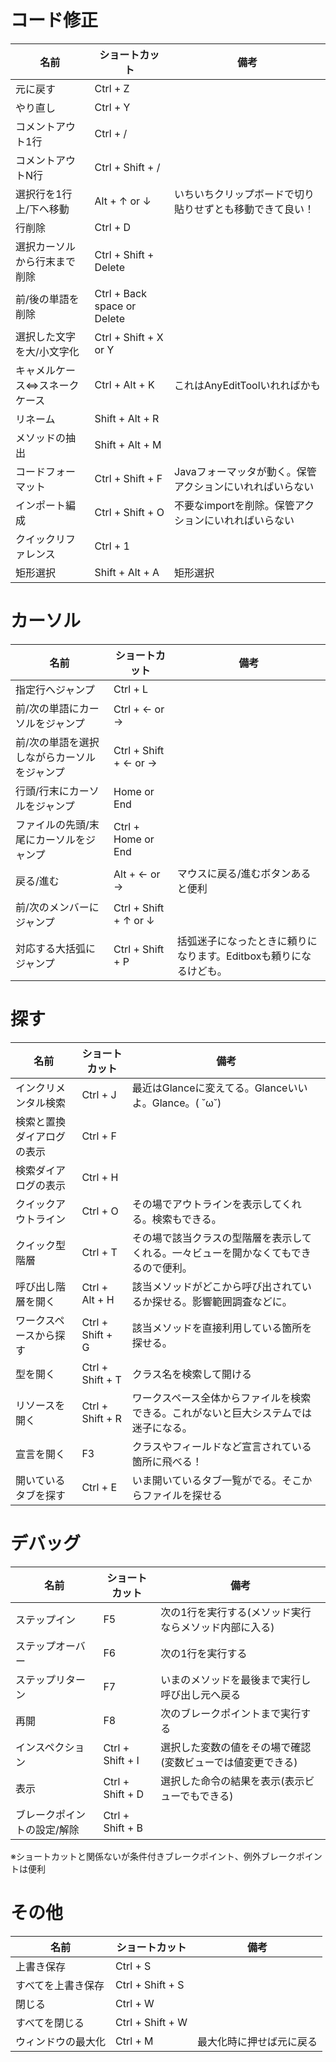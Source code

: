 # コード修正

| 名前 | ショートカット | 備考 |
| ---- | -------------- | ---- |
|元に戻す|Ctrl + Z|
|やり直し|Ctrl + Y|
|コメントアウト1行|Ctrl + /|
|コメントアウトN行|Ctrl + Shift + /|
|選択行を1行上/下へ移動|Alt + ↑ or ↓|いちいちクリップボードで切り貼りせずとも移動できて良い！|
|行削除|Ctrl + D|
|選択カーソルから行末まで削除|Ctrl + Shift + Delete|
|前/後の単語を削除|Ctrl + Back space or Delete|
|選択した文字を大/小文字化|Ctrl + Shift + X or Y|
|キャメルケース⇔スネークケース|Ctrl + Alt + K|これはAnyEditToolいれればかも|
|リネーム|Shift + Alt + R|
|メソッドの抽出|Shift + Alt + M|
|コードフォーマット|Ctrl + Shift + F|Javaフォーマッタが動く。保管アクションにいれればいらない|
|インポート編成|Ctrl + Shift + O|不要なimportを削除。保管アクションにいれればいらない|
|クイックリファレンス|Ctrl + 1|
|矩形選択|Shift + Alt + A|矩形選択|

# カーソル
| 名前 | ショートカット | 備考 |
| ---- | -------------- | ---- |
|指定行へジャンプ|Ctrl + L|
|前/次の単語にカーソルをジャンプ|Ctrl + ← or →|
|前/次の単語を選択しながらカーソルをジャンプ|Ctrl + Shift + ← or →|
|行頭/行末にカーソルをジャンプ|Home or End|
|ファイルの先頭/末尾にカーソルをジャンプ|Ctrl + Home or End|
|戻る/進む|Alt + ← or →|マウスに戻る/進むボタンあると便利|
|前/次のメンバーにジャンプ|Ctrl + Shift + ↑ or ↓|
|対応する大括弧にジャンプ|Ctrl + Shift + P|括弧迷子になったときに頼りになります。Editboxも頼りになるけども。|

# 探す
| 名前 | ショートカット | 備考 |
| ---- | -------------- | ---- |
|インクリメンタル検索|Ctrl + J|最近はGlanceに変えてる。Glanceいいよ。Glance。( ˘ω˘)|
|検索と置換ダイアログの表示|Ctrl + F|
|検索ダイアログの表示|Ctrl + H|
|クイックアウトライン|Ctrl + O|その場でアウトラインを表示してくれる。検索もできる。|
|クイック型階層|Ctrl + T|その場で該当クラスの型階層を表示してくれる。一々ビューを開かなくてもできるので便利。|
|呼び出し階層を開く|Ctrl + Alt + H|該当メソッドがどこから呼び出されているか探せる。影響範囲調査などに。|
|ワークスペースから探す|Ctrl + Shift + G|該当メソッドを直接利用している箇所を探せる。|
|型を開く|Ctrl + Shift + T|クラス名を検索して開ける|
|リソースを開く|Ctrl + Shift + R|ワークスペース全体からファイルを検索できる。これがないと巨大システムでは迷子になる。|
|宣言を開く|F3|クラスやフィールドなど宣言されている箇所に飛べる！|
|開いているタブを探す|Ctrl + E|いま開いているタブ一覧がでる。そこからファイルを探せる|

# デバッグ
| 名前 | ショートカット | 備考 |
| ---- | -------------- | ---- |
|ステップイン|F5|次の1行を実行する(メソッド実行ならメソッド内部に入る)|
|ステップオーバー|F6|次の1行を実行する|
|ステップリターン|F7|いまのメソッドを最後まで実行し呼び出し元へ戻る|
|再開|F8|次のブレークポイントまで実行する|
|インスペクション|Ctrl + Shift + I|選択した変数の値をその場で確認(変数ビューでは値変更できる)|
|表示|Ctrl + Shift + D|選択した命令の結果を表示(表示ビューでもできる)|
|ブレークポイントの設定/解除|Ctrl + Shift + B|

※ショートカットと関係ないが条件付きブレークポイント、例外ブレークポイントは便利

# その他
| 名前 | ショートカット | 備考 |
| ---- | -------------- | ---- |
|上書き保存|Ctrl + S|
|すべてを上書き保存|Ctrl + Shift + S|
|閉じる|Ctrl + W|
|すべてを閉じる|Ctrl + Shift + W|
|ウィンドウの最大化|Ctrl + M|最大化時に押せば元に戻る|

